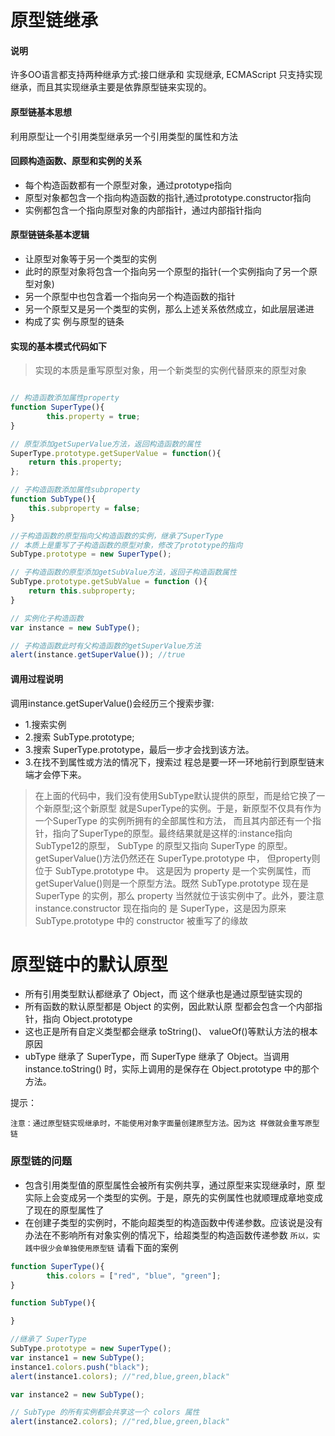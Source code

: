 原型链继承
=====
#### 说明
许多OO语言都支持两种继承方式:接口继承和 实现继承,
ECMAScript 只支持实现继承，而且其实现继承主要是依靠原型链来实现的。

#### 原型链基本思想
利用原型让一个引用类型继承另一个引用类型的属性和方法

#### 回顾构造函数、原型和实例的关系
- 每个构造函数都有一个原型对象，通过prototype指向
- 原型对象都包含一个指向构造函数的指针,通过prototype.constructor指向
- 实例都包含一个指向原型对象的内部指针，通过内部指针指向

#### 原型链链条基本逻辑
- 让原型对象等于另一个类型的实例
- 此时的原型对象将包含一个指向另一个原型的指针(一个实例指向了另一个原型对象)
- 另一个原型中也包含着一个指向另一个构造函数的指针
- 另一个原型又是另一个类型的实例，那么上述关系依然成立，如此层层递进
- 构成了实 例与原型的链条

#### 实现的基本模式代码如下
> 实现的本质是重写原型对象，用一个新类型的实例代替原来的原型对象
```javascript

// 构造函数添加属性property
function SuperType(){
        this.property = true;
}

// 原型添加getSuperValue方法，返回构造函数的属性
SuperType.prototype.getSuperValue = function(){
    return this.property;
};

// 子构造函数添加属性subproperty
function SubType(){
    this.subproperty = false;
}

//子构造函数的原型指向父构造函数的实例，继承了SuperType
// 本质上是重写了子构造函数的原型对象，修改了prototype的指向
SubType.prototype = new SuperType();

// 子构造函数的原型添加getSubValue方法，返回子构造函数属性
SubType.prototype.getSubValue = function (){
    return this.subproperty;
}

// 实例化子构造函数
var instance = new SubType();

// 子构造函数此时有父构造函数的getSuperValue方法
alert(instance.getSuperValue()); //true
```
#### 调用过程说明
调用instance.getSuperValue()会经历三个搜索步骤:

- 1.搜索实例
- 2.搜索 SubType.prototype;
- 3.搜索 SuperType.prototype，最后一步才会找到该方法。
- 3.在找不到属性或方法的情况下，搜索过 程总是要一环一环地前行到原型链末端才会停下来。
>在上面的代码中，我们没有使用SubType默认提供的原型，而是给它换了一个新原型;这个新原型
 就是SuperType的实例。于是，新原型不仅具有作为一个SuperType 的实例所拥有的全部属性和方法，
 而且其内部还有一个指针，指向了SuperType的原型。最终结果就是这样的:instance指向SubType12的原型，
 SubType 的原型又指向 SuperType 的原型。getSuperValue()方法仍然还在 SuperType.prototype 中，
 但property则位于 SubType.prototype 中。
 这是因为 property 是一个实例属性，而 getSuperValue()则是一个原型方法。既然 SubType.prototype 现在是 SuperType
 的实例，那么 property 当然就位于该实例中了。此外，要注意 instance.constructor 现在指向的 是 SuperType，这是因为原来 SubType.prototype 中的 constructor 被重写了的缘故


原型链中的默认原型
=========
- 所有引用类型默认都继承了 Object，而 这个继承也是通过原型链实现的
- 所有函数的默认原型都是 Object 的实例，因此默认原 型都会包含一个内部指针，指向 Object.prototype
- 这也正是所有自定义类型都会继承 toString()、 valueOf()等默认方法的根本原因
- ubType 继承了 SuperType，而 SuperType 继承了 Object。当调用 instance.toString()
  时，实际上调用的是保存在 Object.prototype 中的那个方法。

提示：

`注意：通过原型链实现继承时，不能使用对象字面量创建原型方法。因为这 样做就会重写原型链`


### 原型链的问题
- 包含引用类型值的原型属性会被所有实例共享，通过原型来实现继承时，原 型实际上会变成另一个类型的实例。于是，原先的实例属性也就顺理成章地变成了现在的原型属性了
- 在创建子类型的实例时，不能向超类型的构造函数中传递参数。应该说是没有办法在不影响所有对象实例的情况下，给超类型的构造函数传递参数
`所以，实践中很少会单独使用原型链`
请看下面的案例

```javascript
function SuperType(){
        this.colors = ["red", "blue", "green"];
}

function SubType(){

}

//继承了 SuperType
SubType.prototype = new SuperType();
var instance1 = new SubType();
instance1.colors.push("black");
alert(instance1.colors); //"red,blue,green,black"

var instance2 = new SubType();

// SubType 的所有实例都会共享这一个 colors 属性
alert(instance2.colors); //"red,blue,green,black"

```
